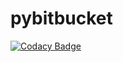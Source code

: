 # pybitbucket
[![Codacy Badge](https://api.codacy.com/project/badge/Grade/739028954f354e2ca27dda7debec3280)](https://app.codacy.com/gh/gdesouza/pybitbucket?utm_source=github.com&utm_medium=referral&utm_content=gdesouza/pybitbucket&utm_campaign=Badge_Grade_Settings)